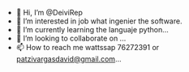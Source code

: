 - 👋 Hi, I’m @DeiviRep
- 👀 I’m interested in job what ingenier the software.
- 🌱 I’m currently learning the languaje python...
- 💞️ I’m looking to collaborate on ...
- 📫 How to reach me wattssap 76272391 or patzivargasdavid@gmail.com...

<!--
DeiviRep/DeiviRep is a ✨ special ✨ repository because its `README.md` (this file) appears on your GitHub profile.
You can click the Preview link to take a look at your changes.
--->

